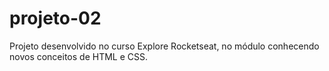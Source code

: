 # projeto-02
Projeto desenvolvido no curso Explore Rocketseat, no módulo conhecendo novos conceitos de HTML e CSS.
